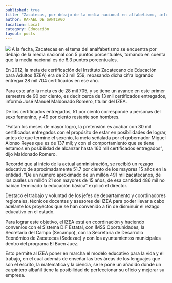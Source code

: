 ```yaml
---
published: true
title: "Zacatecas, por debajo de la media nacional en alfabetismo, informa titular del IZEA"
author: RAFAEL DE SANTIAGO
location: Local
category: Educación
layout: posts
---
```


![](http://i.imgur.com/CL79HQvm.jpg)
A la fecha, Zacatecas en el tema del analfabetismo se encuentra por debajo de la media nacional con 5 puntos porcentuales, tomando en cuenta que la media nacional es de 6.3 puntos porcentuales. 

En 2012, la meta de certificación del Instituto Zacatecano de Educación para Adultos (IZEA) era de 23 mil 559, rebasando dicha cifra logrando entregar 28 mil 704 certificados en ese año. 

Para este año la meta es de 28 mil 705, y se tiene un avance en este primer semestre de 90 por ciento, es decir cerca de 13 mil certificados entregados, informó José Manuel Maldonado Romero, titular del IZEA.

De los certificados entregados, 51 por ciento corresponde a personas del sexo femenino, y 49 por ciento restante son hombres.

“Faltan los meses de mayor logro, la pretensión es acabar con 30 mil certificados entregados con el propósito de estar en posibilidades de lograr, antes de que termine el sexenio, la meta señalada por el gobernador Miguel Alonso Reyes que es de 137 mil; y con el comportamiento que se tiene estamos en posibilidad de alcanzar hasta 160 mil certificados entregados”, dijo Maldonado Romero.

Recordó que al inicio de la actual administración, se recibió un rezago educativo de aproximadamente 51.7 por ciento de los mayores 15 años en la entidad.
“De un número aproximado de un millón 491 mil zacatecanos, de los cuales un millón 21 son mayores de 15 años, de esa cantidad 486 mil no habían terminado la educación básica” explicó el director.

Destacó el trabajo y voluntad de los jefes de departamento y coordinadores regionales, técnicos docentes y asesores del IZEA para poder llevar a cabo adelante los proyectos que se han convenido a fin de disminuir el rezago educativo en el estado.

Para lograr este objetivo, el IZEA está en coordinación y haciendo convenios con el Sistema DIF Estatal, con IMSS Oportunidades, la Secretaría del Campo (Secampo), con la Secretaria de Desarrollo Económico de Zacatecas (Sedezac) y con los ayuntamientos municipales dentro del programa El Buen Juez.

Esto permite al IZEA poner en marcha el modelo educativo para la vida y el trabajo, en el cual además de enseñar las tres áreas de los lenguajes que son el escrito, la matemática y la ciencia, se le pone un añadido donde un carpintero albañil tiene la posibilidad de perfeccionar su oficio y mejorar su empresa.
